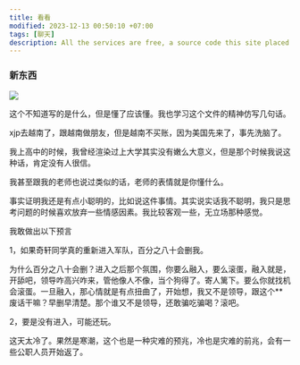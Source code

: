 ```yaml
---
title: 看看
modified: 2023-12-13 00:50:10 +07:00
tags: [聊天]
description: All the services are free, a source code this site placed on github repository and intergration with netlify service, another service that you can use is github page for hosting your own static site.
---
```


### 新东西



![](https://img-4l1.pages.dev/20231213.png)

这个不知道写的是什么，但是懂了应该懂。我也学习这个文件的精神仿写几句话。

xjp去越南了，跟越南做朋友，但是越南不买账，因为美国先来了，事先洗脑了。

我上高中的时候，我曾经渲染过上大学其实没有嫩么大意义，但是那个时候我说这种话，肯定没有人很信。

我甚至跟我的老师也说过类似的话，老师的表情就是你懂什么。

事实证明我还是有点小聪明的，比如说这件事情。其实说实话我不聪明，我只是思考问题的时候喜欢放弃一些情感因素。我比较客观一些，无立场那种感觉。

我敢做出以下预言

1，如果奇轩同学真的重新进入军队，百分之八十会删我。

为什么百分之八十会删？进入之后那个氛围，你要么融入，要么滚蛋，融入就是，开舔吧，领导咋高兴咋来，管他像人不像，当个狗得了。寄人篱下。要么你就找机会滚蛋。一旦融入，那心情就是有点扭曲了，开始想，我又不是领导，跟这个**废话干嘛？早删早清楚。那个谁又不是领导，还敢骗吃骗喝？滚吧。

2，要是没有进入，可能还玩。

这天太冷了。果然是寒潮，这个也是一种灾难的预兆，冷也是灾难的前兆，会有一些公职人员开始返了。











